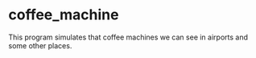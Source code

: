 # coffee_machine
This program simulates that coffee machines we can see in airports and some other places.
